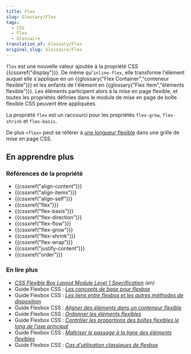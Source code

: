```yaml
---
title: Flex
slug: Glossary/Flex
tags:
  - CSS
  - Flex
  - Glossaire
translation_of: Glossary/Flex
original_slug: Glossaire/Flex
---
```

`flex` est une nouvelle valeur ajoutée à la propriété CSS {{cssxref("display")}}. De même qu'`inline-flex`, elle transforme l'élément auquel elle s'applique en un {{glossary("Flex Container","conteneur flexible")}} et les enfants de l'élément en {{glossary("Flex Item","éléments flexible")}}. Les éléments participent alors à la mise en page flexible, et toutes les propriétés définies dans le module de mise en page de boîte flexible CSS peuvent être appliquées.

La propriété `flex` est un raccourci pour les propriétés `flex-grow`, `flex-shrink` et `flex-basis`.

De plus `<flex>` peut se référer à [une longueur flexible](/fr/docs/Web/CSS/flex_value) dans une grille de mise en page CSS.

## En apprendre plus

### Références de la propriété

- {{cssxref("align-content")}}
- {{cssxref("align-items")}}
- {{cssxref("align-self")}}
- {{cssxref("flex")}}
- {{cssxref("flex-basis")}}
- {{cssxref("flex-direction")}}
- {{cssxref("flex-flow")}}
- {{cssxref("flex-grow")}}
- {{cssxref("flex-shrink")}}
- {{cssxref("flex-wrap")}}
- {{cssxref("justify-content")}}
- {{cssxref("order")}}

### En lire plus

- _[CSS Flexible Box Layout Module Level 1 Specification](https://www.w3.org/TR/css-flexbox-1/) (en)_
- Guide Flexbox CSS : _[Les concepts de base pour flexbox](/fr/docs/Web/CSS/Disposition_flexbox_CSS/Concepts_de_base_flexbox)_
- Guide Flexbox CSS : _[Les liens entre flexbox et les autres méthodes de disposition](/fr/docs/Web/CSS/Disposition_flexbox_CSS/Liens_entre_flexbox_et_les_autres_dispositions)_
- Guide Flexbox CSS : _[Aligner des éléments dans un conteneur flexible](/fr/docs/Web/CSS/Disposition_flexbox_CSS/Aligner_des_%C3%A9l%C3%A9ments_dans_un_conteneur_flexible)_
- Guide Flexbox CSS : _[Ordonner les éléments flexibles](/fr/docs/Web/CSS/Disposition_flexbox_CSS/Ordering_Flex_Items)_
- Guide Flexbox CSS : _[Contrôler les proportions des boîtes flexibles le long de l'axe principal](/fr/docs/Web/CSS/Disposition_flexbox_CSS/Contr%C3%B4ler_les_proportions_des_bo%C3%AEtes_flexibles_le_long_de_l_axe_principal)_
- Guide Flexbox CSS : _[Maîtriser le passage à la ligne des éléments flexibles](/fr/docs/Web/CSS/Disposition_flexbox_CSS/Ma%C3%AEtriser_passage_%C3%A0_la_ligne_des_%C3%A9l%C3%A9ments_flexibles)_
- Guide Flexbox CSS : _[Cas d'utilisation classiques de flexbox](/fr/docs/Web/CSS/Disposition_flexbox_CSS/Cas_utilisation_flexbox)_
